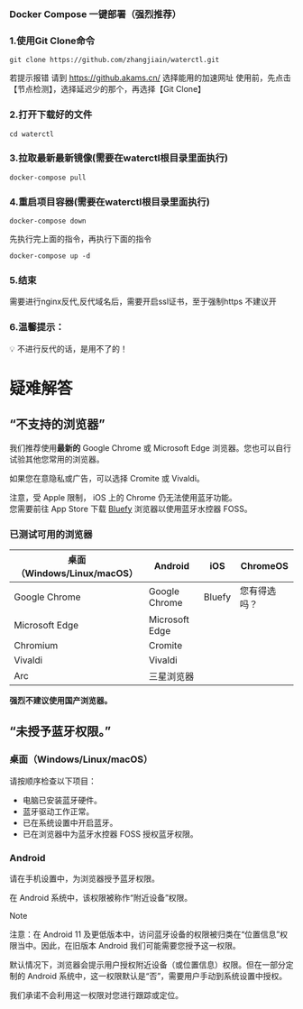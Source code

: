 ### Docker Compose 一键部署（强烈推荐）
### 1.使用Git Clone命令

```
git clone https://github.com/zhangjiain/waterctl.git
```

若提示报错 请到 https://github.akams.cn/ 选择能用的加速网址 使用前，先点击【节点检测】，选择延迟少的那个，再选择【Git Clone】

### 2.打开下载好的文件

```
cd waterctl
```

### 3.拉取最新最新镜像(需要在waterctl根目录里面执行)

```
docker-compose pull
```

### 4.重启项目容器(需要在waterctl根目录里面执行)

```
docker-compose down
```
先执行完上面的指令，再执行下面的指令

```
docker-compose up -d
```

### 5.结束

需要进行nginx反代,反代域名后，需要开启ssl证书，至于强制https 不建议开

### 6.温馨提示：

💡 不进行反代的话，是用不了的！

# 疑难解答

## “不支持的浏览器”

我们推荐使用**最新的** Google Chrome 或 Microsoft Edge 浏览器。您也可以自行试验其他您常用的浏览器。

如果您在意隐私或广告，可以选择 Cromite 或 Vivaldi。

注意，受 Apple 限制， iOS 上的 Chrome 仍无法使用蓝牙功能。  
您需要前往 App Store 下载 [Bluefy](https://apps.apple.com/us/app/id1492822055) 浏览器以使用蓝牙水控器 FOSS。

### 已测试可用的浏览器

| 桌面（Windows/Linux/macOS） | Android        | iOS    | ChromeOS     |
| --------------------------- | -------------- | ------ | ------------ |
| Google Chrome               | Google Chrome  | Bluefy | 您有得选吗？ |
| Microsoft Edge              | Microsoft Edge |        |              |
| Chromium                    | Cromite        |        |              |
| Vivaldi                     | Vivaldi        |        |              |
| Arc                         | 三星浏览器     |        |              |

**强烈不建议使用国产浏览器。**

## “未授予蓝牙权限。”

### 桌面（Windows/Linux/macOS）

请按顺序检查以下项目：
- 电脑已安装蓝牙硬件。
- 蓝牙驱动工作正常。
- 已在系统设置中开启蓝牙。
- 已在浏览器中为蓝牙水控器 FOSS 授权蓝牙权限。

### Android

请在手机设置中，为浏览器授予蓝牙权限。

在 Android 系统中，该权限被称作“附近设备”权限。

> [!NOTE]  
> 注意：在 Android 11 及更低版本中，访问蓝牙设备的权限被归类在“位置信息”权限当中。因此，在旧版本 Android 我们可能需要您授予这一权限。

默认情况下，浏览器会提示用户授权附近设备（或位置信息）权限。但在一部分定制的 Android 系统中，这一权限默认是“否”，需要用户手动到系统设置中授权。

我们承诺不会利用这一权限对您进行跟踪或定位。
